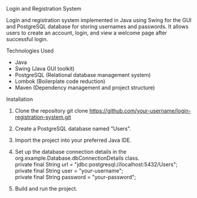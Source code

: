 Login and Registration System

Login and registration system implemented in Java using Swing for the GUI and PostgreSQL database for storing usernames and passwords. 
It allows users to create an account, login, and view a welcome page after successful login.

Technologies Used
- Java
- Swing (Java GUI toolkit)
- PostgreSQL (Relational database management system)
- Lombok (Boilerplate code reduction)
- Maven (Dependency management and project structure)

Installation
1. Clone the repository
git clone https://github.com/your-username/login-registration-system.git

2. Create a PostgreSQL database named "Users".

3. Import the project into your preferred Java IDE.

4. Set up the database connection details in the org.example.Database.dbConnectionDetails class.\
private final String url = "jdbc:postgresql://localhost:5432/Users";\
 private final String user = "your-username";\
 private final String password = "your-password";

5. Build and run the project.
